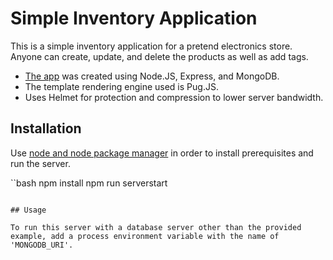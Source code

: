 # Simple Inventory Application

This is a simple inventory application for a pretend electronics store.
Anyone can create, update, and delete the products as well as add tags.

- [The app](https://aqueous-brushlands-38489.herokuapp.com/inventory) was created using Node.JS, Express, and MongoDB.
- The template rendering engine used is Pug.JS.
- Uses Helmet for protection and compression to lower server bandwidth.

## Installation

Use [node and node package manager](https://nodejs.org/en/) in order to install prerequisites and run the server.

``bash
npm install
npm run serverstart
```

## Usage

To run this server with a database server other than the provided example, add a process environment variable with the name of 'MONGODB_URI'.
